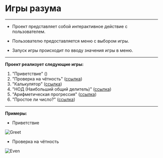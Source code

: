 # **Игры разума**

---

- Проект представляет собой интерактивное действие с пользователем.

- Пользователю предоставляется меню с выбором игры.

- Запуск игры происходит по вводу значения игры в меню.

--------

**Проект реализует следующие игры:**

1. "Приветствие" ()
2. "Проверка на чётность" ([ссылка](https://github.com/user-attachments/assets/4bb40bfb-c9ab-4c4e-be5c-7bd4c36f1b0d "Even"))
3. "Калькулятор" ([ссылка](https://github.com/user-attachments/assets/b9a4cef1-e46f-4b03-85f5-6ea3970931e0 "Calulate"))
4. "НОД (Наибольший общий делитель)" ([ссылка](https://github.com/user-attachments/assets/e49b8e01-a451-4935-81c2-b5b90d06ab83 "GCD"))
5. "Арифметическая прогрессия" ([ссылка](https://github.com/user-attachments/assets/17540b49-1532-4666-b958-e854c5e9197a "Progression"))
6. "Простое ли число?" ([ссылка](https://github.com/user-attachments/assets/4fdc5cef-0f02-4ac9-a0be-fae3d77097e4 "Prime"))

----
**Примеры:**

- Приветствие

![Greet](https://github.com/user-attachments/assets/cb9236a8-a4a5-4fc4-b544-9c3a9b646681)

- Проверка на чётность

![Even](https://github.com/user-attachments/assets/58ff874f-e9c6-4425-9e45-75eb670094fd)
